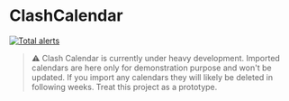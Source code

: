 # ClashCalendar
 
 [![Total alerts](https://img.shields.io/lgtm/alerts/g/MrBartusek/ClashCalendar.svg?logo=lgtm&logoWidth=18)](https://lgtm.com/projects/g/MrBartusek/ClashCalendar/alerts/)

> ⚠️ Clash Calendar is currently under heavy development. Imported calendars are here only for demonstration purpose and won't be updated. If you import any calendars they will likely be deleted in following weeks. Treat this project as a prototype.
